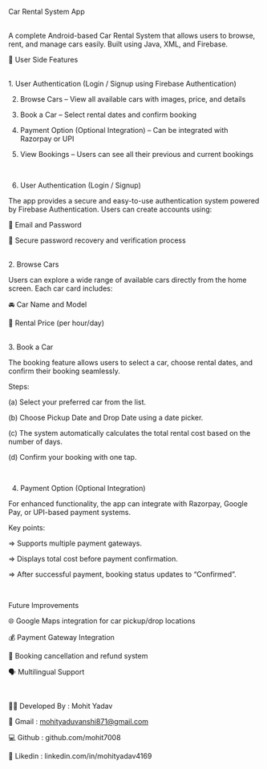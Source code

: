 Car Rental System App

<br>
A complete Android-based Car Rental System that allows users to browse, rent, and manage cars easily.
Built using Java, XML, and Firebase.
<br>


👥 User Side Features

<br>
1. User Authentication (Login / Signup using Firebase Authentication)

2. Browse Cars – View all available cars with images, price, and details

3. Book a Car – Select rental dates and confirm booking

4. Payment Option (Optional Integration) – Can be integrated with Razorpay or UPI

5. View Bookings – Users can see all their previous and current bookings

   <br>

 1. User Authentication (Login / Signup)

The app provides a secure and easy-to-use authentication system powered by Firebase Authentication.
Users can create accounts using:

📧 Email and Password

🔑 Secure password recovery and verification process

<br>
2. Browse Cars

Users can explore a wide range of available cars directly from the home screen.
Each car card includes:

🚘 Car Name and Model

💸 Rental Price (per hour/day)

<br>
3. Book a Car

The booking feature allows users to select a car, choose rental dates, and confirm their booking seamlessly.

Steps:

(a) Select your preferred car from the list.

(b) Choose Pickup Date and Drop Date using a date picker.

(c) The system automatically calculates the total rental cost based on the number of days.

(d) Confirm your booking with one tap.

<br>

4. Payment Option (Optional Integration)

For enhanced functionality, the app can integrate with Razorpay, Google Pay, or UPI-based payment systems.

Key points:

=> Supports multiple payment gateways.

=> Displays total cost before payment confirmation.

=> After successful payment, booking status updates to “Confirmed”.

<br>

 Future Improvements
<br> 

🌐 Google Maps integration for car pickup/drop locations

💰 Payment Gateway Integration

🔄 Booking cancellation and refund system

🗣️ Multilingual Support

<br>

👨‍💻 Developed By :  Mohit Yadav

 📧 Gmail : mohityaduvanshi871@gmail.com

💻 Github : github.com/mohit7008

🔗 Likedin : linkedin.com/in/mohityadav4169
